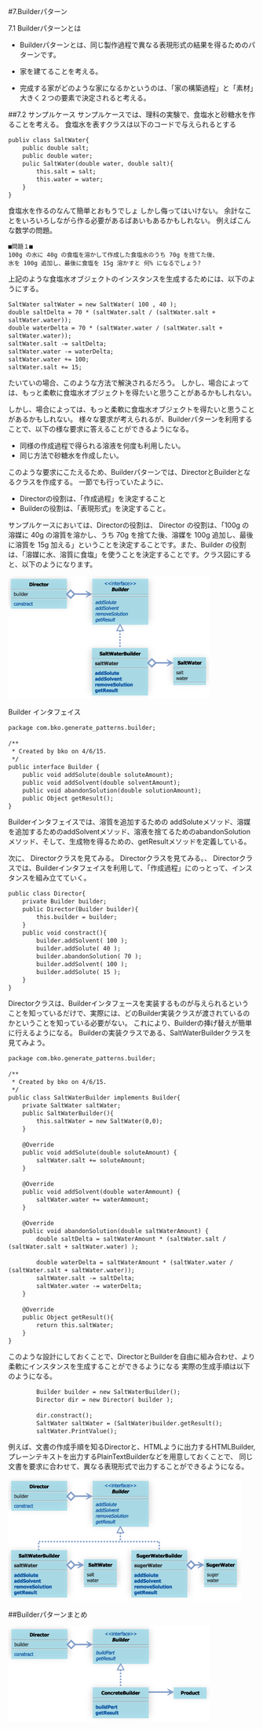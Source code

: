 #7.Builderパターン


7.1 Builderパターンとは

- Builderパターンとは、同じ製作過程で異なる表現形式の結果を得るためのパターンです。

- 家を建てることを考える。

- 完成する家がどのような家になるかというのは、「家の構築過程」と「素材」大きく２つの要素で決定されると考える。


##7.2 サンプルケース
サンプルケースでは、理科の実験で、食塩水と砂糖水を作ることを考える。
食塩水を表すクラスは以下のコードで与えられるとする

```
publiv class SaltWater{
	public double salt;
	public double water;
	pulic SaltWater(double water, double salt){
		this.salt = salt;
		this.water = water;
	}
}

```

食塩水を作るのなんて簡単とおもうでしょ
しかし侮ってはいけない。
余計なことをいろいろしながら作る必要があるばあいもあるかもしれない。
例えばこんな数学の問題。

	■問題１■
  	100g の水に 40g の食塩を溶かして作成した食塩水のうち 70g を捨てた後、
	水を 100g 追加し、最後に食塩を 15g 溶かすと 何% になるでしょう?　
	
上記のような食塩水オブジェクトのインスタンスを生成するためには、以下のようにする。

```
SaltWater saltWater = new SaltWater( 100 , 40 );
double saltDelta = 70 * (saltWater.salt / (saltWater.salt + saltWater.water));
double waterDelta = 70 * (saltWater.water / (saltWater.salt + saltWater.water));
saltWater.salt -= saltDelta;
saltWater.water -= waterDelta;
saltWater.water += 100;
saltWater.salt += 15;
```

たいていの場合、このような方法で解決されるだろう。
しかし、場合によっては、もっと柔軟に食塩水オブジェクトを得たいと思うことがあるかもしれない。



しかし、場合によっては、もっと柔軟に食塩水オブジェクトを得たいと思うことがあるかもしれない。
様々な要求が考えられるが、Builderパターンを利用することで、以下の様な要求に答えることができるようになる。

- 同様の作成過程で得られる溶液を何度も利用したい。
- 同じ方法で砂糖水を作成したい。

このような要求にこたえるため、Builderパターンでは、DirectorとBuilderとなるクラスを作成する。
一節でも行っていたように、

- Directorの役割は、「作成過程」を決定すること
- Builderの役割は、「表現形式」を決定すること。

サンプルケースにおいては、Directorの役割は、 Director の役割は、「100g の溶媒に 40g の溶質を溶かし、うち 70g を捨てた後、溶媒を 100g 追加し、最後に溶質を 15g 加える」ということを決定することです。また、Builder の役割は、「溶媒に水、溶質に食塩」を使うことを決定することです。クラス図にすると、以下のようになります。

![builder](../img/builder/builder1.gif)

Builder インタフェイス

```
package com.bko.generate_patterns.builder;

/**
 * Created by bko on 4/6/15.
 */
public interface Builder {
    public void addSolute(double soluteAmount);
    public void addSolvent(double solventAmount);
    public void abandonSolution(double solutionAmount);
    public Object getResult();
}

```

Builderインタフェイスでは、溶質を追加するための addSoluteメソッド、溶媒を追加するためのaddSolventメソッド、溶液を捨てるためのabandonSolutionメソッド、そして、生成物を得るための、getResultメソッドを定義している。

次に、 Directorクラスを見てみる。
Directorクラスを見てみる。、
Directorクラスでは、Builderインタフェイスを利用して、「作成過程」にのっとって、インスタンスを組み立てていく。

```
public class Director{
    private Builder builder;
    public Director(Builder builder){
        this.builder = builder;
    }
    public void constract(){
        builder.addSolvent( 100 );
        builder.addSolute( 40 );
        builder.abandonSolution( 70 );
        builder.addSolvent( 100 );
        builder.addSolute( 15 );
    }
}
```


Directorクラスは、Builderインタフェースを実装するものが与えられるということを知っているだけで、実際には、どのBuilder実装クラスが渡されているのかということを知っている必要がない。
これにより、Builderの挿げ替えが簡単に行えるようになる。
Builderの実装クラスである、SaltWaterBuilderクラスを見てみよう。

```
package com.bko.generate_patterns.builder;

/**
 * Created by bko on 4/6/15.
 */
public class SaltWaterBuilder implements Builder{
    private SaltWater saltWater;
    public SaltWaterBuilder(){
        this.saltWater = new SaltWater(0,0);
    }

    @Override
    public void addSolute(double soluteAmount) {
        saltWater.salt += soluteAmount;
    }

    @Override
    public void addSolvent(double waterAmmount) {
        saltWater.water += waterAmmount;
    }

    @Override
    public void abandonSolution(double saltWaterAmount) {
        double saltDelta = saltWaterAmount * (saltWater.salt / (saltWater.salt + saltWater.water) );

        double waterDelta = saltWaterAmount * (saltWater.water / (saltWater.salt + saltWater.water));
        saltWater.salt -= saltDelta;
        saltWater.water -= waterDelta;
    }

    @Override
    public Object getResult(){
        return this.saltWater;
    }
}

```

このような設計にしておくことで、DirectorとBuilderを自由に組み合わせ、より柔軟にインスタンスを生成することができるようになる
実際の生成手順は以下のようになる。

```
        Builder builder = new SaltWaterBuilder();
        Director dir = new Director( builder );

        dir.constract();
        SaltWater saltWater = (SaltWater)builder.getResult();
        saltWater.PrintValue();
```
例えば、文書の作成手順を知るDirectorと、HTMLように出力するHTMLBuilder,プレーンテキストを出力するPlainTextBuilderなどを用意しておくことで、
同じ文書を要求に合わせて、異なる表現形式で出力することができるようになる。


![builder](../img/builder/builder2.gif)

##Builderパターンまとめ

![builder](../img/builder/builder3.gif)
  
 
